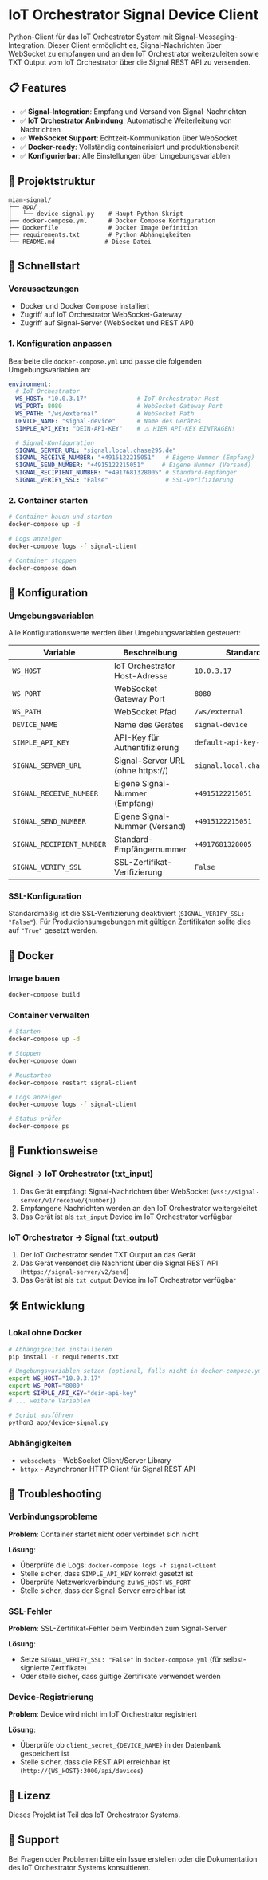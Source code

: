 # IoT Orchestrator Signal Device Client

Python-Client für das IoT Orchestrator System mit Signal-Messaging-Integration. Dieser Client ermöglicht es, Signal-Nachrichten über WebSocket zu empfangen und an den IoT Orchestrator weiterzuleiten sowie TXT Output vom IoT Orchestrator über die Signal REST API zu versenden.

## 📋 Features

- ✅ **Signal-Integration**: Empfang und Versand von Signal-Nachrichten
- ✅ **IoT Orchestrator Anbindung**: Automatische Weiterleitung von Nachrichten
- ✅ **WebSocket Support**: Echtzeit-Kommunikation über WebSocket
- ✅ **Docker-ready**: Vollständig containerisiert und produktionsbereit
- ✅ **Konfigurierbar**: Alle Einstellungen über Umgebungsvariablen

## 📁 Projektstruktur

```
miam-signal/
├── app/
│   └── device-signal.py    # Haupt-Python-Skript
├── docker-compose.yml      # Docker Compose Konfiguration
├── Dockerfile              # Docker Image Definition
├── requirements.txt        # Python Abhängigkeiten
└── README.md              # Diese Datei
```

## 🚀 Schnellstart

### Voraussetzungen

- Docker und Docker Compose installiert
- Zugriff auf IoT Orchestrator WebSocket-Gateway
- Zugriff auf Signal-Server (WebSocket und REST API)

### 1. Konfiguration anpassen

Bearbeite die `docker-compose.yml` und passe die folgenden Umgebungsvariablen an:

```yaml
environment:
  # IoT Orchestrator
  WS_HOST: "10.0.3.17"              # IoT Orchestrator Host
  WS_PORT: 8080                     # WebSocket Gateway Port
  WS_PATH: "/ws/external"           # WebSocket Path
  DEVICE_NAME: "signal-device"      # Name des Gerätes
  SIMPLE_API_KEY: "DEIN-API-KEY"    # ⚠️ HIER API-KEY EINTRAGEN!

  # Signal-Konfiguration
  SIGNAL_SERVER_URL: "signal.local.chase295.de"
  SIGNAL_RECEIVE_NUMBER: "+4915122215051"   # Eigene Nummer (Empfang)
  SIGNAL_SEND_NUMBER: "+4915122215051"     # Eigene Nummer (Versand)
  SIGNAL_RECIPIENT_NUMBER: "+4917681328005" # Standard-Empfänger
  SIGNAL_VERIFY_SSL: "False"                # SSL-Verifizierung
```

### 2. Container starten

```bash
# Container bauen und starten
docker-compose up -d

# Logs anzeigen
docker-compose logs -f signal-client

# Container stoppen
docker-compose down
```

## 🔧 Konfiguration

### Umgebungsvariablen

Alle Konfigurationswerte werden über Umgebungsvariablen gesteuert:

| Variable | Beschreibung | Standard |
|----------|-------------|----------|
| `WS_HOST` | IoT Orchestrator Host-Adresse | `10.0.3.17` |
| `WS_PORT` | WebSocket Gateway Port | `8080` |
| `WS_PATH` | WebSocket Pfad | `/ws/external` |
| `DEVICE_NAME` | Name des Gerätes | `signal-device` |
| `SIMPLE_API_KEY` | API-Key für Authentifizierung | `default-api-key-123` |
| `SIGNAL_SERVER_URL` | Signal-Server URL (ohne https://) | `signal.local.chase295.de` |
| `SIGNAL_RECEIVE_NUMBER` | Eigene Signal-Nummer (Empfang) | `+4915122215051` |
| `SIGNAL_SEND_NUMBER` | Eigene Signal-Nummer (Versand) | `+4915122215051` |
| `SIGNAL_RECIPIENT_NUMBER` | Standard-Empfängernummer | `+4917681328005` |
| `SIGNAL_VERIFY_SSL` | SSL-Zertifikat-Verifizierung | `False` |

### SSL-Konfiguration

Standardmäßig ist die SSL-Verifizierung deaktiviert (`SIGNAL_VERIFY_SSL: "False"`). Für Produktionsumgebungen mit gültigen Zertifikaten sollte dies auf `"True"` gesetzt werden.

## 🐳 Docker

### Image bauen

```bash
docker-compose build
```

### Container verwalten

```bash
# Starten
docker-compose up -d

# Stoppen
docker-compose down

# Neustarten
docker-compose restart signal-client

# Logs anzeigen
docker-compose logs -f signal-client

# Status prüfen
docker-compose ps
```

## 📡 Funktionsweise

### Signal → IoT Orchestrator (txt_input)

1. Das Gerät empfängt Signal-Nachrichten über WebSocket (`wss://signal-server/v1/receive/{number}`)
2. Empfangene Nachrichten werden an den IoT Orchestrator weitergeleitet
3. Das Gerät ist als `txt_input` Device im IoT Orchestrator verfügbar

### IoT Orchestrator → Signal (txt_output)

1. Der IoT Orchestrator sendet TXT Output an das Gerät
2. Das Gerät versendet die Nachricht über die Signal REST API (`https://signal-server/v2/send`)
3. Das Gerät ist als `txt_output` Device im IoT Orchestrator verfügbar

## 🛠️ Entwicklung

### Lokal ohne Docker

```bash
# Abhängigkeiten installieren
pip install -r requirements.txt

# Umgebungsvariablen setzen (optional, falls nicht in docker-compose.yml)
export WS_HOST="10.0.3.17"
export WS_PORT="8080"
export SIMPLE_API_KEY="dein-api-key"
# ... weitere Variablen

# Script ausführen
python3 app/device-signal.py
```

### Abhängigkeiten

- `websockets` - WebSocket Client/Server Library
- `httpx` - Asynchroner HTTP Client für Signal REST API

## 📝 Troubleshooting

### Verbindungsprobleme

**Problem**: Container startet nicht oder verbindet sich nicht

**Lösung**:
- Überprüfe die Logs: `docker-compose logs -f signal-client`
- Stelle sicher, dass `SIMPLE_API_KEY` korrekt gesetzt ist
- Überprüfe Netzwerkverbindung zu `WS_HOST:WS_PORT`
- Stelle sicher, dass der Signal-Server erreichbar ist

### SSL-Fehler

**Problem**: SSL-Zertifikat-Fehler beim Verbinden zum Signal-Server

**Lösung**:
- Setze `SIGNAL_VERIFY_SSL: "False"` in `docker-compose.yml` (für selbst-signierte Zertifikate)
- Oder stelle sicher, dass gültige Zertifikate verwendet werden

### Device-Registrierung

**Problem**: Device wird nicht im IoT Orchestrator registriert

**Lösung**:
- Überprüfe ob `client_secret_{DEVICE_NAME}` in der Datenbank gespeichert ist
- Stelle sicher, dass die REST API erreichbar ist (`http://{WS_HOST}:3000/api/devices`)

## 📄 Lizenz

Dieses Projekt ist Teil des IoT Orchestrator Systems.

## 🤝 Support

Bei Fragen oder Problemen bitte ein Issue erstellen oder die Dokumentation des IoT Orchestrator Systems konsultieren.

